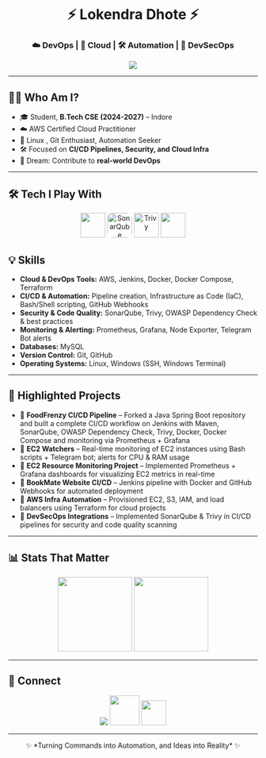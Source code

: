 <h1 align="center">⚡ Lokendra Dhote ⚡</h1>
<h3 align="center">☁️ DevOps | 🚀 Cloud | 🛠 Automation | 🔐 DevSecOps</h3>

<p align="center">
  <img src="https://user-images.githubusercontent.com/73097560/115834477-dbab4500-a447-11eb-908a-139a6edaec5c.gif"/>
</p>

---

## 👨‍💻 Who Am I?
- 🎓 Student, **B.Tech CSE (2024-2027)** – Indore  
- ☁️ AWS Certified Cloud Practitioner  
- 🐧 Linux , Git Enthusiast, Automation Seeker  
- 🛠 Focused on **CI/CD Pipelines, Security, and Cloud Infra**  
- 🚀 Dream: Contribute to **real-world DevOps**  

---

## 🛠 Tech I Play With
<p align="center">
  <img src="https://skillicons.dev/icons?i=aws,docker,jenkins,terraform,linux,git,github,bash,mysql,prometheus,grafana," height="50"/>
  <img src="https://encrypted-tbn0.gstatic.com/images?q=tbn:ANd9GcR7mQwF03dVtMoMvQDqIxHNYRDrhk_Pn3KHYIUNQmE6qs_1rPNICVBNLUgf-ZFbB3cQ7Hw&usqp=CAU" height="50" style="border-radius: 20%;"    alt="SonarQube"/>
  <img src="https://trivy.dev/latest/assets/images/trivy_logo_horizontal_white.svg" height="50" alt="Trivy"/>
   <img src="https://yt3.googleusercontent.com/HOLNUN2fNoGTSPVmK0b0PR088RT2AWjhCCtePsRYflcz9CFIrARL41RrkAgsbt3zVmMRJxZhFw=s900-c-k-c0x00ffffff-no-rj"  height="50" />




## 💡 Skills

- **Cloud & DevOps Tools:** AWS, Jenkins, Docker, Docker Compose, Terraform  
- **CI/CD & Automation:** Pipeline creation, Infrastructure as Code (IaC), Bash/Shell scripting, GitHub Webhooks  
- **Security & Code Quality:** SonarQube, Trivy, OWASP Dependency Check & best practices  
- **Monitoring & Alerting:** Prometheus, Grafana, Node Exporter, Telegram Bot alerts  
- **Databases:** MySQL  
- **Version Control:** Git, GitHub  
- **Operating Systems:** Linux, Windows (SSH, Windows Terminal)  




</p>

---
## 🌟 Highlighted Projects
- 📌 **FoodFrenzy CI/CD Pipeline** – Forked a Java Spring Boot repository and built a complete CI/CD workflow on Jenkins with Maven,
        SonarQube, OWASP Dependency Check, Trivy, Docker, Docker Compose and monitoring via Prometheus + Grafana  
- 📌 **EC2 Watchers** – Real-time monitoring of EC2 instances using Bash scripts + Telegram bot; alerts for CPU & RAM usage  
- 📌 **EC2 Resource Monitoring Project** – Implemented Prometheus + Grafana dashboards for visualizing EC2 metrics in real-time  
- 📌 **BookMate Website CI/CD** – Jenkins pipeline with Docker and GitHub Webhooks for automated deployment  
- 📌 **AWS Infra Automation** – Provisioned EC2, S3, IAM, and load balancers using Terraform for cloud projects  
- 📌 **DevSecOps Integrations** – Implemented SonarQube & Trivy in CI/CD pipelines for security and code quality scanning

---

## 📊 Stats That Matter
<p align="center">
  <img src="https://github-readme-stats.vercel.app/api/top-langs/?username=lokendram10&layout=compact&theme=dracula" height="150"/>
  <img src="https://github-readme-stats.vercel.app/api?username=lokendram10&show_icons=true&theme=dracula" height="150"/>
</p>

---

## 🔗 Connect
<p align="center">
  <a href="https://www.linkedin.com/in/lokendra-dhote-b47152257/"><img src="https://img.icons8.com/color/48/000000/linkedin.png"/></a>
  <a href="https://www.youtube.com/@lokendradhote"><img height="60" src="https://static.vecteezy.com/system/resources/previews/018/930/572/non_2x/youtube-logo-youtube-icon-transparent-free-png.png"/></a>
  <a href="https://github.com/lokendra-dhote"><img height="50" src="https://skillicons.dev/icons?i=github"/></a>
</p>

---

<p align="center">
  ✨ *Turning Commands into Automation, and Ideas into Reality* ✨
</p>

